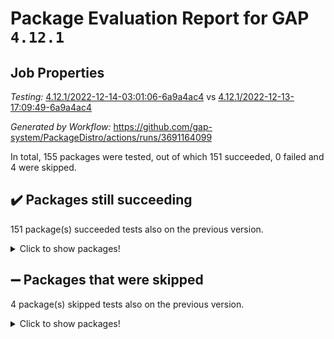 # Package Evaluation Report for GAP `4.12.1`

## Job Properties

*Testing:* [4.12.1/2022-12-14-03:01:06-6a9a4ac4](https://github.com/gap-system/PackageDistro/blob/data/reports/4.12.1/2022-12-14-03:01:06-6a9a4ac4) vs [4.12.1/2022-12-13-17:09:49-6a9a4ac4](https://github.com/gap-system/PackageDistro/blob/data/reports/4.12.1/2022-12-13-17:09:49-6a9a4ac4)

*Generated by Workflow:* https://github.com/gap-system/PackageDistro/actions/runs/3691164099

In total, 155 packages were tested, out of which 151 succeeded, 0 failed and 4 were skipped.

## :heavy_check_mark: Packages still succeeding

151 package(s) succeeded tests also on the previous version.
<details><summary>Click to show packages!</summary>

- 4ti2interface 2022.09-01 [(success)](https://github.com/gap-system/PackageDistro/actions/runs/3691164099/jobs/6249101775)
- ace 5.6.1 [(success)](https://github.com/gap-system/PackageDistro/actions/runs/3691164099/jobs/6249101881)
- aclib 1.3.2 [(success)](https://github.com/gap-system/PackageDistro/actions/runs/3691164099/jobs/6249101973)
- agt 0.3 [(success)](https://github.com/gap-system/PackageDistro/actions/runs/3691164099/jobs/6249102058)
- alnuth 3.2.1 [(success)](https://github.com/gap-system/PackageDistro/actions/runs/3691164099/jobs/6249102151)
- anupq 3.2.6 [(success)](https://github.com/gap-system/PackageDistro/actions/runs/3691164099/jobs/6249102252)
- atlasrep 2.1.6 [(success)](https://github.com/gap-system/PackageDistro/actions/runs/3691164099/jobs/6249102357)
- autodoc 2022.10.20 [(success)](https://github.com/gap-system/PackageDistro/actions/runs/3691164099/jobs/6249102443)
- automata 1.15 [(success)](https://github.com/gap-system/PackageDistro/actions/runs/3691164099/jobs/6249102544)
- automgrp 1.3.2 [(success)](https://github.com/gap-system/PackageDistro/actions/runs/3691164099/jobs/6249102646)
- autpgrp 1.11 [(success)](https://github.com/gap-system/PackageDistro/actions/runs/3691164099/jobs/6249102743)
- cap 2022.12-08 [(success)](https://github.com/gap-system/PackageDistro/actions/runs/3691164099/jobs/6249102852)
- caratinterface 2.3.4 [(success)](https://github.com/gap-system/PackageDistro/actions/runs/3691164099/jobs/6249102932)
- cddinterface 2022.11.01 [(success)](https://github.com/gap-system/PackageDistro/actions/runs/3691164099/jobs/6249103028)
- circle 1.6.5 [(success)](https://github.com/gap-system/PackageDistro/actions/runs/3691164099/jobs/6249103119)
- classicpres 1.22 [(success)](https://github.com/gap-system/PackageDistro/actions/runs/3691164099/jobs/6249103197)
- cohomolo 1.6.10 [(success)](https://github.com/gap-system/PackageDistro/actions/runs/3691164099/jobs/6249103294)
- congruence 1.2.4 [(success)](https://github.com/gap-system/PackageDistro/actions/runs/3691164099/jobs/6249103389)
- corelg 1.56 [(success)](https://github.com/gap-system/PackageDistro/actions/runs/3691164099/jobs/6249103492)
- crime 1.6 [(success)](https://github.com/gap-system/PackageDistro/actions/runs/3691164099/jobs/6249103569)
- crisp 1.4.5 [(success)](https://github.com/gap-system/PackageDistro/actions/runs/3691164099/jobs/6249103646)
- crypting 0.10.4 [(success)](https://github.com/gap-system/PackageDistro/actions/runs/3691164099/jobs/6249103722)
- cryst 4.1.25 [(success)](https://github.com/gap-system/PackageDistro/actions/runs/3691164099/jobs/6249103818)
- crystcat 1.1.10 [(success)](https://github.com/gap-system/PackageDistro/actions/runs/3691164099/jobs/6249103903)
- ctbllib 1.3.4 [(success)](https://github.com/gap-system/PackageDistro/actions/runs/3691164099/jobs/6249103978)
- cubefree 1.19 [(success)](https://github.com/gap-system/PackageDistro/actions/runs/3691164099/jobs/6249104051)
- curlinterface 2.3.1 [(success)](https://github.com/gap-system/PackageDistro/actions/runs/3691164099/jobs/6249104138)
- cvec 2.7.6 [(success)](https://github.com/gap-system/PackageDistro/actions/runs/3691164099/jobs/6249104232)
- datastructures 0.3.0 [(success)](https://github.com/gap-system/PackageDistro/actions/runs/3691164099/jobs/6249104320)
- deepthought 1.0.6 [(success)](https://github.com/gap-system/PackageDistro/actions/runs/3691164099/jobs/6249104421)
- design 1.7 [(success)](https://github.com/gap-system/PackageDistro/actions/runs/3691164099/jobs/6249104486)
- difsets 2.3.1 [(success)](https://github.com/gap-system/PackageDistro/actions/runs/3691164099/jobs/6249104560)
- digraphs 1.6.1 [(success)](https://github.com/gap-system/PackageDistro/actions/runs/3691164099/jobs/6249104651)
- edim 1.3.6 [(success)](https://github.com/gap-system/PackageDistro/actions/runs/3691164099/jobs/6249104737)
- example 4.3.2 [(success)](https://github.com/gap-system/PackageDistro/actions/runs/3691164099/jobs/6249104814)
- examplesforhomalg 2022.11-01 [(success)](https://github.com/gap-system/PackageDistro/actions/runs/3691164099/jobs/6249104902)
- factint 1.6.3 [(success)](https://github.com/gap-system/PackageDistro/actions/runs/3691164099/jobs/6249104995)
- ferret 1.0.9 [(success)](https://github.com/gap-system/PackageDistro/actions/runs/3691164099/jobs/6249105073)
- fga 1.4.0 [(success)](https://github.com/gap-system/PackageDistro/actions/runs/3691164099/jobs/6249105129)
- fining 1.5.4 [(success)](https://github.com/gap-system/PackageDistro/actions/runs/3691164099/jobs/6249105203)
- float 1.0.3 [(success)](https://github.com/gap-system/PackageDistro/actions/runs/3691164099/jobs/6249105274)
- format 1.4.3 [(success)](https://github.com/gap-system/PackageDistro/actions/runs/3691164099/jobs/6249105358)
- forms 1.2.9 [(success)](https://github.com/gap-system/PackageDistro/actions/runs/3691164099/jobs/6249105435)
- fplsa 1.2.5 [(success)](https://github.com/gap-system/PackageDistro/actions/runs/3691164099/jobs/6249105514)
- fr 2.4.12 [(success)](https://github.com/gap-system/PackageDistro/actions/runs/3691164099/jobs/6249105606)
- francy 1.2.5 [(success)](https://github.com/gap-system/PackageDistro/actions/runs/3691164099/jobs/6249105683)
- fwtree 1.3 [(success)](https://github.com/gap-system/PackageDistro/actions/runs/3691164099/jobs/6249105774)
- gapdoc 1.6.6 [(success)](https://github.com/gap-system/PackageDistro/actions/runs/3691164099/jobs/6249105864)
- gauss 2022.11-01 [(success)](https://github.com/gap-system/PackageDistro/actions/runs/3691164099/jobs/6249105956)
- gaussforhomalg 2022.08-03 [(success)](https://github.com/gap-system/PackageDistro/actions/runs/3691164099/jobs/6249106043)
- gbnp 1.0.5 [(success)](https://github.com/gap-system/PackageDistro/actions/runs/3691164099/jobs/6249106173)
- generalizedmorphismsforcap 2022.11-01 [(success)](https://github.com/gap-system/PackageDistro/actions/runs/3691164099/jobs/6249106268)
- genss 1.6.8 [(success)](https://github.com/gap-system/PackageDistro/actions/runs/3691164099/jobs/6249106373)
- gradedmodules 2022.09-02 [(success)](https://github.com/gap-system/PackageDistro/actions/runs/3691164099/jobs/6249106445)
- gradedringforhomalg 2022.11-01 [(success)](https://github.com/gap-system/PackageDistro/actions/runs/3691164099/jobs/6249106535)
- grape 4.9.0 [(success)](https://github.com/gap-system/PackageDistro/actions/runs/3691164099/jobs/6249106601)
- groupoids 1.71 [(success)](https://github.com/gap-system/PackageDistro/actions/runs/3691164099/jobs/6249106651)
- grpconst 2.6.3 [(success)](https://github.com/gap-system/PackageDistro/actions/runs/3691164099/jobs/6249106713)
- guarana 0.96.3 [(success)](https://github.com/gap-system/PackageDistro/actions/runs/3691164099/jobs/6249106779)
- guava 3.17 [(success)](https://github.com/gap-system/PackageDistro/actions/runs/3691164099/jobs/6249106835)
- hap 1.47 [(success)](https://github.com/gap-system/PackageDistro/actions/runs/3691164099/jobs/6249106893)
- hapcryst 0.1.15 [(success)](https://github.com/gap-system/PackageDistro/actions/runs/3691164099/jobs/6249106962)
- hecke 1.5.3 [(success)](https://github.com/gap-system/PackageDistro/actions/runs/3691164099/jobs/6249107016)
- help 3.5 [(success)](https://github.com/gap-system/PackageDistro/actions/runs/3691164099/jobs/6249107086)
- homalg 2022.11-01 [(success)](https://github.com/gap-system/PackageDistro/actions/runs/3691164099/jobs/6249107146)
- homalgtocas 2022.11-02 [(success)](https://github.com/gap-system/PackageDistro/actions/runs/3691164099/jobs/6249107209)
- idrel 2.44 [(success)](https://github.com/gap-system/PackageDistro/actions/runs/3691164099/jobs/6249107278)
- images 1.3.1 [(success)](https://github.com/gap-system/PackageDistro/actions/runs/3691164099/jobs/6249107343)
- intpic 0.3.0 [(success)](https://github.com/gap-system/PackageDistro/actions/runs/3691164099/jobs/6249107410)
- io 4.8.0 [(success)](https://github.com/gap-system/PackageDistro/actions/runs/3691164099/jobs/6249107471)
- io_forhomalg 2022.11-01 [(success)](https://github.com/gap-system/PackageDistro/actions/runs/3691164099/jobs/6249107564)
- irredsol 1.4.4 [(success)](https://github.com/gap-system/PackageDistro/actions/runs/3691164099/jobs/6249107635)
- json 2.1.1 [(success)](https://github.com/gap-system/PackageDistro/actions/runs/3691164099/jobs/6249107707)
- jupyterkernel 1.4.1 [(success)](https://github.com/gap-system/PackageDistro/actions/runs/3691164099/jobs/6249107788)
- jupyterviz 1.5.6 [(success)](https://github.com/gap-system/PackageDistro/actions/runs/3691164099/jobs/6249107869)
- kan 1.34 [(success)](https://github.com/gap-system/PackageDistro/actions/runs/3691164099/jobs/6249107960)
- kbmag 1.5.10 [(success)](https://github.com/gap-system/PackageDistro/actions/runs/3691164099/jobs/6249108045)
- laguna 3.9.5 [(success)](https://github.com/gap-system/PackageDistro/actions/runs/3691164099/jobs/6249108126)
- liealgdb 2.2.1 [(success)](https://github.com/gap-system/PackageDistro/actions/runs/3691164099/jobs/6249108223)
- liepring 2.8 [(success)](https://github.com/gap-system/PackageDistro/actions/runs/3691164099/jobs/6249108310)
- liering 2.4.2 [(success)](https://github.com/gap-system/PackageDistro/actions/runs/3691164099/jobs/6249108382)
- linearalgebraforcap 2022.12-03 [(success)](https://github.com/gap-system/PackageDistro/actions/runs/3691164099/jobs/6249108459)
- localizeringforhomalg 2022.11-01 [(success)](https://github.com/gap-system/PackageDistro/actions/runs/3691164099/jobs/6249108532)
- loops 3.4.3 [(success)](https://github.com/gap-system/PackageDistro/actions/runs/3691164099/jobs/6249108606)
- lpres 1.0.3 [(success)](https://github.com/gap-system/PackageDistro/actions/runs/3691164099/jobs/6249108693)
- majoranaalgebras 1.5.1 [(success)](https://github.com/gap-system/PackageDistro/actions/runs/3691164099/jobs/6249108756)
- mapclass 1.4.6 [(success)](https://github.com/gap-system/PackageDistro/actions/runs/3691164099/jobs/6249108834)
- matgrp 0.70 [(success)](https://github.com/gap-system/PackageDistro/actions/runs/3691164099/jobs/6249108910)
- matricesforhomalg 2022.12-01 [(success)](https://github.com/gap-system/PackageDistro/actions/runs/3691164099/jobs/6249108993)
- modisom 2.5.3 [(success)](https://github.com/gap-system/PackageDistro/actions/runs/3691164099/jobs/6249109062)
- modulepresentationsforcap 2022.11-02 [(success)](https://github.com/gap-system/PackageDistro/actions/runs/3691164099/jobs/6249109135)
- modules 2022.11-01 [(success)](https://github.com/gap-system/PackageDistro/actions/runs/3691164099/jobs/6249109200)
- monoidalcategories 2022.11-05 [(success)](https://github.com/gap-system/PackageDistro/actions/runs/3691164099/jobs/6249109274)
- nconvex 2022.09-01 [(success)](https://github.com/gap-system/PackageDistro/actions/runs/3691164099/jobs/6249109378)
- nilmat 1.4.2 [(success)](https://github.com/gap-system/PackageDistro/actions/runs/3691164099/jobs/6249109452)
- nock 1.5 [(success)](https://github.com/gap-system/PackageDistro/actions/runs/3691164099/jobs/6249109519)
- normalizinterface 1.3.5 [(success)](https://github.com/gap-system/PackageDistro/actions/runs/3691164099/jobs/6249109597)
- nq 2.5.9 [(success)](https://github.com/gap-system/PackageDistro/actions/runs/3691164099/jobs/6249109658)
- numericalsgps 1.3.1 [(success)](https://github.com/gap-system/PackageDistro/actions/runs/3691164099/jobs/6249109734)
- openmath 11.5.2 [(success)](https://github.com/gap-system/PackageDistro/actions/runs/3691164099/jobs/6249109813)
- orb 4.9.0 [(success)](https://github.com/gap-system/PackageDistro/actions/runs/3691164099/jobs/6249109894)
- packagemanager 1.3.2 [(success)](https://github.com/gap-system/PackageDistro/actions/runs/3691164099/jobs/6249109999)
- patternclass 2.4.3 [(success)](https://github.com/gap-system/PackageDistro/actions/runs/3691164099/jobs/6249110106)
- permut 2.0.4 [(success)](https://github.com/gap-system/PackageDistro/actions/runs/3691164099/jobs/6249110199)
- polenta 1.3.10 [(success)](https://github.com/gap-system/PackageDistro/actions/runs/3691164099/jobs/6249110292)
- polymaking 0.8.6 [(success)](https://github.com/gap-system/PackageDistro/actions/runs/3691164099/jobs/6249110371)
- primgrp 3.4.3 [(success)](https://github.com/gap-system/PackageDistro/actions/runs/3691164099/jobs/6249110451)
- profiling 2.5.1 [(success)](https://github.com/gap-system/PackageDistro/actions/runs/3691164099/jobs/6249110540)
- qpa 1.34 [(success)](https://github.com/gap-system/PackageDistro/actions/runs/3691164099/jobs/6249110649)
- quagroup 1.8.3 [(success)](https://github.com/gap-system/PackageDistro/actions/runs/3691164099/jobs/6249110728)
- radiroot 2.9 [(success)](https://github.com/gap-system/PackageDistro/actions/runs/3691164099/jobs/6249110816)
- rcwa 4.7.1 [(success)](https://github.com/gap-system/PackageDistro/actions/runs/3691164099/jobs/6249110893)
- rds 1.8 [(success)](https://github.com/gap-system/PackageDistro/actions/runs/3691164099/jobs/6249111005)
- recog 1.4.2 [(success)](https://github.com/gap-system/PackageDistro/actions/runs/3691164099/jobs/6249111096)
- repndecomp 1.2.1 [(success)](https://github.com/gap-system/PackageDistro/actions/runs/3691164099/jobs/6249111184)
- repsn 3.1.0 [(success)](https://github.com/gap-system/PackageDistro/actions/runs/3691164099/jobs/6249111271)
- resclasses 4.7.3 [(success)](https://github.com/gap-system/PackageDistro/actions/runs/3691164099/jobs/6249111350)
- ringsforhomalg 2022.11-01 [(success)](https://github.com/gap-system/PackageDistro/actions/runs/3691164099/jobs/6249111442)
- sco 2022.09-01 [(success)](https://github.com/gap-system/PackageDistro/actions/runs/3691164099/jobs/6249111525)
- scscp 2.4.0 [(success)](https://github.com/gap-system/PackageDistro/actions/runs/3691164099/jobs/6249111626)
- semigroups 5.2.0 [(success)](https://github.com/gap-system/PackageDistro/actions/runs/3691164099/jobs/6249111688)
- sglppow 2.3 [(success)](https://github.com/gap-system/PackageDistro/actions/runs/3691164099/jobs/6249111760)
- sgpviz 0.999.5 [(success)](https://github.com/gap-system/PackageDistro/actions/runs/3691164099/jobs/6249111855)
- simpcomp 2.1.14 [(success)](https://github.com/gap-system/PackageDistro/actions/runs/3691164099/jobs/6249111960)
- singular 2022.09.23 [(success)](https://github.com/gap-system/PackageDistro/actions/runs/3691164099/jobs/6249112029)
- sl2reps 1.1 [(success)](https://github.com/gap-system/PackageDistro/actions/runs/3691164099/jobs/6249112105)
- sla 1.5.3 [(success)](https://github.com/gap-system/PackageDistro/actions/runs/3691164099/jobs/6249112172)
- smallgrp 1.5.1 [(success)](https://github.com/gap-system/PackageDistro/actions/runs/3691164099/jobs/6249112231)
- smallsemi 0.6.13 [(success)](https://github.com/gap-system/PackageDistro/actions/runs/3691164099/jobs/6249112293)
- sonata 2.9.6 [(success)](https://github.com/gap-system/PackageDistro/actions/runs/3691164099/jobs/6249112361)
- sophus 1.27 [(success)](https://github.com/gap-system/PackageDistro/actions/runs/3691164099/jobs/6249112448)
- spinsym 1.5.2 [(success)](https://github.com/gap-system/PackageDistro/actions/runs/3691164099/jobs/6249112562)
- standardff 0.9.4 [(success)](https://github.com/gap-system/PackageDistro/actions/runs/3691164099/jobs/6249112643)
- symbcompcc 1.3.2 [(success)](https://github.com/gap-system/PackageDistro/actions/runs/3691164099/jobs/6249112713)
- thelma 1.3 [(success)](https://github.com/gap-system/PackageDistro/actions/runs/3691164099/jobs/6249112777)
- tomlib 1.2.9 [(success)](https://github.com/gap-system/PackageDistro/actions/runs/3691164099/jobs/6249112876)
- toolsforhomalg 2022.12-01 [(success)](https://github.com/gap-system/PackageDistro/actions/runs/3691164099/jobs/6249112946)
- toric 1.9.5 [(success)](https://github.com/gap-system/PackageDistro/actions/runs/3691164099/jobs/6249112994)
- toricvarieties 2022.07.13 [(success)](https://github.com/gap-system/PackageDistro/actions/runs/3691164099/jobs/6249113085)
- transgrp 3.6.3 [(success)](https://github.com/gap-system/PackageDistro/actions/runs/3691164099/jobs/6249113148)
- ugaly 4.0.3 [(success)](https://github.com/gap-system/PackageDistro/actions/runs/3691164099/jobs/6249113216)
- unipot 1.5 [(success)](https://github.com/gap-system/PackageDistro/actions/runs/3691164099/jobs/6249113272)
- unitlib 4.1.0 [(success)](https://github.com/gap-system/PackageDistro/actions/runs/3691164099/jobs/6249113318)
- utils 0.81 [(success)](https://github.com/gap-system/PackageDistro/actions/runs/3691164099/jobs/6249113363)
- uuid 0.7 [(success)](https://github.com/gap-system/PackageDistro/actions/runs/3691164099/jobs/6249113419)
- walrus 0.9991 [(success)](https://github.com/gap-system/PackageDistro/actions/runs/3691164099/jobs/6249113474)
- wedderga 4.10.2 [(success)](https://github.com/gap-system/PackageDistro/actions/runs/3691164099/jobs/6249113518)
- xmod 2.88 [(success)](https://github.com/gap-system/PackageDistro/actions/runs/3691164099/jobs/6249113603)
- xmodalg 1.23 [(success)](https://github.com/gap-system/PackageDistro/actions/runs/3691164099/jobs/6249113660)
- yangbaxter 0.10.2 [(success)](https://github.com/gap-system/PackageDistro/actions/runs/3691164099/jobs/6249113718)
- zeromqinterface 0.14 [(success)](https://github.com/gap-system/PackageDistro/actions/runs/3691164099/jobs/6249113775)
</details>

## :heavy_minus_sign: Packages that were skipped

4 package(s) skipped tests also on the previous version.
<details><summary>Click to show packages!</summary>

- browse 1.8.19 [(skipped)](https://github.com/gap-system/PackageDistro/actions/runs/3691164099/jobs/6248904351)
- itc 1.5.1 [(skipped)](https://github.com/gap-system/PackageDistro/actions/runs/3691164099/jobs/6248904351)
- polycyclic 2.16 [(skipped)](https://github.com/gap-system/PackageDistro/actions/runs/3691164099/jobs/6248904351)
- xgap 4.31 [(skipped)](https://github.com/gap-system/PackageDistro/actions/runs/3691164099/jobs/6248904351)
</details>

